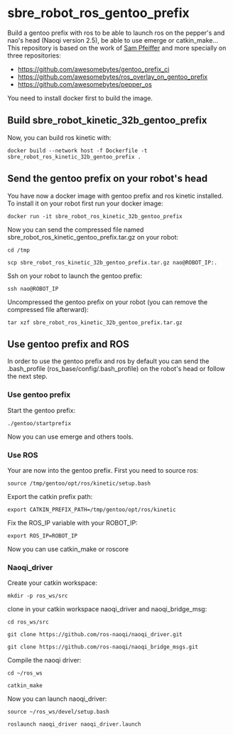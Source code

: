 # sbre_robot_ros_gentoo_prefix
Build a gentoo prefix with ros to be able to launch ros on the pepper's and nao's head (Naoqi version 2.5), be able to use emerge or catkin_make... This repository is based on the work of [Sam Pfeiffer](https://github.com/awesomebytes) and more specially on three repositories:
* https://github.com/awesomebytes/gentoo_prefix_ci
* https://github.com/awesomebytes/ros_overlay_on_gentoo_prefix
* https://github.com/awesomebytes/pepper_os

You need to install docker first to build the image.

## Build sbre_robot_kinetic_32b_gentoo_prefix

Now, you can build ros kinetic with:

`docker build --network host -f Dockerfile -t sbre_robot_ros_kinetic_32b_gentoo_prefix .`

## Send the gentoo prefix on your robot's head

You have now a docker image with gentoo prefix and ros kinetic installed.
To install it on your robot first run your docker image:

`docker run -it sbre_robot_ros_kinetic_32b_gentoo_prefix`

Now you can send the compressed file named sbre_robot_ros_kinetic_gentoo_prefix.tar.gz
on your robot:

`cd /tmp`

`scp sbre_robot_ros_kinetic_32b_gentoo_prefix.tar.gz nao@ROBOT_IP:.`



Ssh on your robot to launch the gentoo prefix:

`ssh nao@ROBOT_IP`

Uncompressed the gentoo prefix on your robot (you can remove the compressed file afterward):

`tar xzf sbre_robot_ros_kinetic_32b_gentoo_prefix.tar.gz`

## Use gentoo prefix and ROS

In order to use the gentoo prefix and ros by default you can
send the .bash_profile (ros_base/config/.bash_profile) on the robot's head or follow the next step.

### Use gentoo prefix

Start the gentoo prefix:

`./gentoo/startprefix`

Now you can use emerge and others tools.

### Use ROS

Your are now into the gentoo prefix.
First you need to source ros:

`source /tmp/gentoo/opt/ros/kinetic/setup.bash`

Export the catkin prefix path:

`export CATKIN_PREFIX_PATH=/tmp/gentoo/opt/ros/kinetic`

Fix the ROS_IP variable with your ROBOT_IP:

`export ROS_IP=ROBOT_IP`

Now you can use catkin_make or roscore

### Naoqi_driver

Create your catkin workspace:

`mkdir -p ros_ws/src`

clone in your catkin workspace naoqi_driver and naoqi_bridge_msg:

`cd ros_ws/src`

`git clone https://github.com/ros-naoqi/naoqi_driver.git`

`git clone https://github.com/ros-naoqi/naoqi_bridge_msgs.git`

Compile the naoqi driver:

`cd ~/ros_ws`

`catkin_make`

Now you can launch naoqi_driver:

`source ~/ros_ws/devel/setup.bash`

`roslaunch naoqi_driver naoqi_driver.launch`



